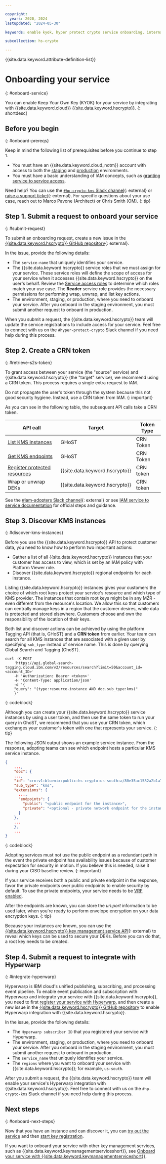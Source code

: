 ```yaml
---

copyright:
  years: 2020, 2024
lastupdated: "2024-05-30"

keywords: enable kyok, hyper protect crypto service onboarding, internal, kyok, onboard service, crn token

subcollection: hs-crypto

---
```


{{site.data.keyword.attribute-definition-list}}



# Onboarding your service
{: #onboard-service}

You can enable Keep Your Own Key (KYOK) for your service by integrating with {{site.data.keyword.cloud}} {{site.data.keyword.hscrypto}}.
{: shortdesc}

## Before you begin
{: #onboard-prereqs}

Keep in mind the following list of prerequisites before you continue to step 1.
- You must have an {{site.data.keyword.cloud_notm}} account with access to both the [staging](https://test.cloud.ibm.com/) and [production](https://cloud.ibm.com/) environments.
- You must have a basic understanding of IAM concepts, such as [granting service to service access](/docs/get-coding?topic=get-coding-servicetoservice).

Need help? You can use the [`#hp-crypto-kms` Slack channel](https://app.slack.com/client/T02J3DPUE/CFFC7M3B3){: external} or [raise a support ticket](https://github.ibm.com/ZaaS/zcrypto-support-tickets/issues/new){: external}.
For specific questions about your use case, reach out to Marco Pavone (Architect) or Chris Smith (OM).
{: tip}

## Step 1. Submit a request to onboard your service
{: #submit-request}

To submit an onboarding request, create a new issue in the
[{{site.data.keyword.hscrypto}} GitHub repository](https://github.ibm.com/ZaaS/zcrypto-backlog/issues/new?template=onboard-request.md){: external}.

In the issue, provide the following details:
- The `service-name` that uniquely identifies your service.
- The {{site.data.keyword.hscrypto}} service roles that we must
assign for your service. These service roles will define the scope of access for
your service when it accesses {{site.data.keyword.hscrypto}} on
the user's behalf. Review the
[Service access roles](/docs/hs-crypto?topic=hs-crypto-manage-access#service-access-roles)
to determine which roles match your use case. The **Reader** service role provides the necessary permissions for
performing wrap, unwrap, and list key actions.
- The environment, staging, or production, where you need to onboard your service. After you onboard in the staging environment, you must submit another request to onboard in production.

When you submit a request, the {{site.data.keyword.hscrypto}} team will update the service registrations to include access for your service. Feel free to connect with us on the `#hyper-protect-crypto` Slack channel if you need help during this process.

## Step 2. Create a CRN token
{: #retrieve-s2s-token}

To grant access between your service (the "source" service) and {{site.data.keyword.hscrypto}} (the "target" service), we recommend using a CRN token. This process requires a single extra request to IAM.

Do not propagate the user's token through the system because this not good security hygiene. Instead, use a CRN token from IAM.
{: important}

As you can see in the following table, the subsequent API calls take a CRN token.

API call | Target | Token Type
---- | ---- | ----
[List KMS instances](#discover-kms-instances) | GHoST | CRN Token
[Get KMS endpoints](#discover-kms-instances) | GHoST | CRN Token
[Register protected resources](/docs/hs-crypto?topic=hs-crypto-register-protected-resources) | {{site.data.keyword.hscrypto}} | CRN token
Wrap or unwrap DEKs | {{site.data.keyword.hscrypto}} | CRN token

See the [#iam-adopters Slack channel](https://ibm-cloudplatform.slack.com/archives/C0NLB2W3B/p1516206027000901){: external} or see [IAM service to service documentation](/docs/get-coding?topic=get-coding-servicetoservice) for official steps and guidance.

## Step 3. Discover KMS instances
{: #discover-kms-instances}

Before you use the {{site.data.keyword.hscrypto}} API to protect customer data, you need to know how to perform two important actions:
- Gather a list of all {{site.data.keyword.hscrypto}} instances that your customer has access to view, which is set by an IAM policy with Platform Viewer role.
- Discover {{site.data.keyword.hscrypto}} regional endpoints for each instance.

Listing {{site.data.keyword.hscrypto}} instances gives your customers the choice of which root keys protect your service's resource and which type of KMS provider. The instances that contain root keys might be in any MZR - even different from the resource's location. We allow this so that customers can centrally manage keys in a region that the customer desires, while data is protected and stored elsewhere. Customers choose and own the responsibility of the location of their keys.

Both list and discover actions can be achieved by using the platform Tagging API (that is, GHoST) and a **CRN token** from earlier. Your team can search for all KMS instances that are associated with a given user by specifying `sub_type` instead of service name. This is done by querying Global Search and Tagging (GhoST).

```cURL
curl -X POST
    'https://api.global-search-tagging.cloud.ibm.com/v2/resources/search?limit=50&account_id=<account_ID>'
    -H 'Authorization: Bearer <token>'
    -H 'Content-Type: application/json'
    -d '{
    "query": "(type:resource-instance AND doc.sub_type:kms)"
    }'
```
{: codeblock}

Although you can create your {{site.data.keyword.hscrypto}}
service instances by using a user token, and then use the same token to run your
query in GhoST, we recommend that you use your CRN token, which exchanges your
customer's token with one that represents your service.
{: tip}

The following JSON output shows an example service instance. From the response,
adopting teams can see which endpoint hosts a particular KMS service instance.

```json
{
    ...,
    "doc": {
    ...,
    "id": "crn:v1:bluemix:public:hs-crypto:us-south:a/80e35ac1582a2b1a7b633e6107f9295a:67be47c6-cac0-415d-b298-0e6d45d6cb51::",
    "sub_type": "kms",
    "extensions": {
      ...,
      "endpoints": {
        "public": "<public endpoint for the instance>",
        "private": "<optional - private network endpoint for the instance>"
      }
    },
    ...
    },
    ...
}
```
{: codeblock}

Adopting services must not use the public endpoint as a redundant path in the
event the private endpoint has availability issues because of customer
expectation for security in motion. If you believe this is needed, raise
it during your CISO baseline review.
{: important}

If your service receives both a public and private endpoint in the response,
favor the private endpoints over public endpoints to enable security by default.
To use the private endpoints, your service needs to be
[VRF enabled](/docs/direct-link?topic=direct-link-overview-of-virtual-routing-and-forwarding-vrf-on-ibm-cloud).

After the endpoints are known, you can store the _url:port_ information to be
used later, when you're ready to perform envelope encryption on your data
encryption keys.
{: tip}

Because your instances are known, you can use the
[{{site.data.keyword.hscrypto}} key management service API](https://cloud.ibm.com/apidocs/hs-cryptot#list-keys){: external} to reveal
which keys can be used to secure your DEKs. Before you can do that, a root key
needs to be created.

## Step 4. Submit a request to integrate with Hyperwarp
{: #integrate-hyperwarp}

Hyperwarp is IBM cloud's unified publishing, subscribing, and processing event pipeline. To enable event publication and subscription with Hyperwarp and integrate your service with {{site.data.keyword.hscrypto}}, you need to first [register your service with Hyperwarp](/docs/get-coding?topic=get-coding-hyperwarp#hyperwarp-registration), and then create a new issue in the
[{{site.data.keyword.hscrypto}} GitHub repository](https://github.ibm.com/ZaaS/zcrypto-backlog/issues/new?template=hyperwarp-onboard-request.md) to enable Hyperwarp integration with {{site.data.keyword.hscrypto}}.

In the issue, provide the following details:
- The `Hyperwarp subscriber ID` that you registered your service with Hyperwarp.
- The environment, staging, or production, where you need to onboard your service. After you onboard in the staging environment, you must submit another request to onboard in production.
- The `service_name` that uniquely identifies your service.
- The `regions` where you want to onboard your service with {{site.data.keyword.hscrypto}}; for example, `us-south`.

After you submit a request, the {{site.data.keyword.hscrypto}} team will enable your service's Hyperwarp integration with {{site.data.keyword.hscrypto}}. Feel free to connect with us on the `#hp-crypto-kms` Slack channel if you need help during this process.

## Next steps
{: #onboard-next-steps}

Now that you have an instance and can discover it, you can [try out the service](/docs/hs-crypto?topic=hs-crypto-get-started) and then [start key registration](/docs/hs-crypto?topic=hs-crypto-register-protected-resources).

If you want to onboard your service with other key management services, such as {{site.data.keyword.keymanagementserviceshort}}, see [Onboard your service with {{site.data.keyword.keymanagementserviceshort}}](/docs/key-protect?topic=key-protect-onboard-service).
